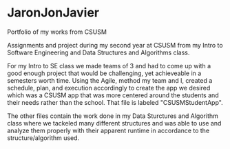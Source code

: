 # JaronJonJavier
Portfolio of my works from CSUSM

Assignments and project during my second year at CSUSM from my Intro to Software Engineering and Data Structures and Algorithms class.

For my Intro to SE class we made teams of 3 and had to come up with a good enough project that would be challenging, yet achieveable in a semesters worth time.
Using the Agile, method my team and I, created a schedule, plan, and execution accordingly to create the app we desired which was a CSUSM app that was more centered around the students and their needs rather than the school.
That file is labeled "CSUSMStudentApp".

The other files contain the work done in my Data Sturctures and Algorithm class where we tackeled many different structures and was able to use and analyze them properly with their apparent runtime in accordance to the structure/algorithm used.
